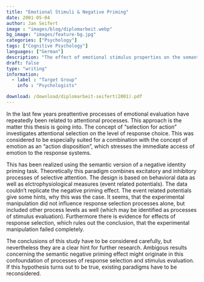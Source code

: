 ```yaml
---
title: "Emotional Stimuli & Negative Priming"
date: 2001-05-04
author: Jan Seifert
image : "images/blog/diplomarbeit.webp"
bg_image: "images/feature-bg.jpg"
categories: ["Psychology"]
tags: ["Cognitive Psychology"]
languages: ["German"]
description: "The effect of emotional stimulus properties on the semantic negative priming effect"
draft: false
type: "writing"
information:
  - label : "Target Group"
    info : "Psychologists"

download: /download/diplomarbeit-seifert(2001).pdf
---
```


In the last few years preattentive processes of emotional evaluation have repeatedly been related to attentional processes. This approach is the matter this thesis is going into. The concept of “selection for action” investigates attentional selection on the level of response choice. This was considered to be especially suited for a combination with the concept of emotion as an “action disposition”, which stresses the immediate access of emotion to the response systems.

This has been realized using the semantic version of a negative identity priming task. Theoretically this paradigm combines excitatory and inhibitory processes of selective attention. The design is based on behavioral data as well as elctrophysiological measures (event related potentials). The data couldn’t replicate the negative priming effect. The event related potentials give some hints, why this was the case. It seems, that the experimental manipulation did not influence response selection processes alone, but included other process levels as well (which may be identified as processes of stimulus evaluation). Furthermore there is evidence for effects of response selection, which rules out the conclusion, that the experimental manipulation failed completely.

The conclusions of this study have to be considered carefully, but nevertheless they are a clear hint for further research. Ambigous results concerning the semantic negative priming effect might originate in this confoundation of processes of response selection and stimulus evaluation. If this hypothesis turns out to be true, existing paradigms have to be reconsidered.


